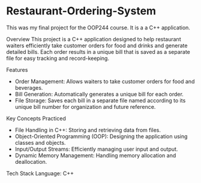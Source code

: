 # Restaurant-Ordering-System
This was my final project for the OOP244 course. It is a a C++ application.

Overview
This project is a C++ application designed to help restaurant waiters efficiently take customer orders for food and drinks and generate detailed bills. Each order results in a unique bill that is saved as a separate file for easy tracking and record-keeping.

Features
- Order Management: Allows waiters to take customer orders for food and beverages.
- Bill Generation: Automatically generates a unique bill for each order.
- File Storage: Saves each bill in a separate file named according to its unique bill number for organization and future reference.

Key Concepts Practiced
- File Handling in C++: Storing and retrieving data from files.
- Object-Oriented Programming (OOP): Designing the application using classes and objects.
- Input/Output Streams: Efficiently managing user input and output.
- Dynamic Memory Management: Handling memory allocation and deallocation.

Tech Stack
Language: C++
